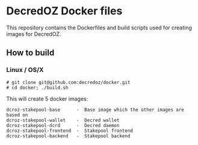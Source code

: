 # DecredOZ Docker files

This repository contains the Dockerfiles and build scripts used for creating images for DecredOZ.

## How to build

### Linux / OS/X

    # git clone git@github.com:decredoz/docker.git
    # cd docker; ./build.sh

This will create 5 docker images:

    dcroz-stakepool-base      -  Base image which the other images are based on
    dcroz-stakepool-wallet    -  Decred wallet
    dcroz-stakepool-dcrd      -  Decred daemon
    dcroz-stakepool-frontend  -  Stakepool frontend
    dcroz-stakepool-backend   -  Stakepool backend

